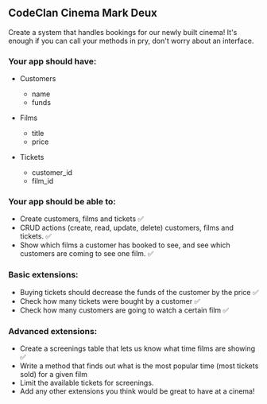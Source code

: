 ## CodeClan Cinema Mark Deux

Create a system that handles bookings for our newly built cinema!
It's enough if you can call your methods in pry, don't worry about an interface.

### Your app should have:
  - Customers
    - name
    - funds

  - Films
    - title
    - price

  - Tickets
    - customer_id
    - film_id

### Your app should be able to:
  - Create customers, films and tickets :white_check_mark:
  - CRUD actions (create, read, update, delete) customers, films and tickets. :white_check_mark:
  - Show which films a customer has booked to see, and see which customers are coming to see one film. :white_check_mark:

### Basic extensions:
  - Buying tickets should decrease the funds of the customer by the price :white_check_mark:
  - Check how many tickets were bought by a customer :white_check_mark:
  - Check how many customers are going to watch a certain film :white_check_mark:

### Advanced extensions:
  - Create a screenings table that lets us know what time films are showing :white_check_mark:
  - Write a method that finds out what is the most popular time (most tickets sold) for a given film
  - Limit the available tickets for screenings.
  - Add any other extensions you think would be great to have at a cinema!
